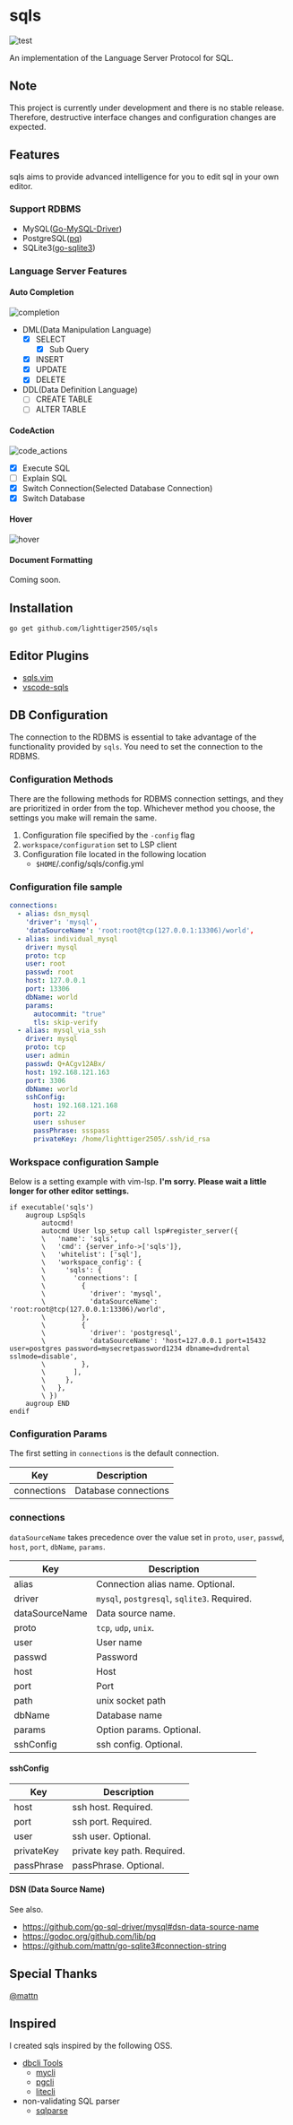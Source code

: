 # sqls

![test](https://github.com/lighttiger2505/sqls/workflows/test/badge.svg)

An implementation of the Language Server Protocol for SQL.

## Note

This project is currently under development and there is no stable release. Therefore, destructive interface changes and configuration changes are expected.

## Features

sqls aims to provide advanced intelligence for you to edit sql in your own editor.

### Support RDBMS

- MySQL([Go-MySQL-Driver](https://github.com/go-sql-driver/mysql))
- PostgreSQL([pq](https://github.com/lib/pq))
- SQLite3([go-sqlite3](https://github.com/mattn/go-sqlite3))

### Language Server Features

#### Auto Completion

![completion](./imgs/sqls-completion.gif)

- DML(Data Manipulation Language)
    - [x] SELECT
        - [x] Sub Query
    - [x] INSERT
    - [x] UPDATE
    - [x] DELETE
- DDL(Data Definition Language)
    - [ ] CREATE TABLE
    - [ ] ALTER TABLE

#### CodeAction

![code_actions](https://github.com/lighttiger2505/sqls.vim/blob/master/imgs/sqls_vim_demo.gif)

- [x] Execute SQL
- [ ] Explain SQL
- [x] Switch Connection(Selected Database Connection)
- [x] Switch Database

#### Hover

![hover](./imgs/sqls_hover.gif)

#### Document Formatting

Coming soon.

## Installation

```
go get github.com/lighttiger2505/sqls
```

## Editor Plugins

- [sqls.vim](https://github.com/lighttiger2505/sqls.vim)
- [vscode-sqls](https://github.com/lighttiger2505/vscode-sqls)

## DB Configuration

The connection to the RDBMS is essential to take advantage of the functionality provided by `sqls`.
You need to set the connection to the RDBMS.

### Configuration Methods

There are the following methods for RDBMS connection settings, and they are prioritized in order from the top.
Whichever method you choose, the settings you make will remain the same.

1. Configuration file specified by the `-config` flag
1. `workspace/configuration` set to LSP client
1. Configuration file located in the following location
    - `$HOME`/.config/sqls/config.yml

### Configuration file sample

```yaml
connections:
  - alias: dsn_mysql
    'driver': 'mysql',
    'dataSourceName': 'root:root@tcp(127.0.0.1:13306)/world',
  - alias: individual_mysql
    driver: mysql
    proto: tcp
    user: root
    passwd: root
    host: 127.0.0.1
    port: 13306
    dbName: world
    params:
      autocommit: "true"
      tls: skip-verify
  - alias: mysql_via_ssh
    driver: mysql
    proto: tcp
    user: admin
    passwd: Q+ACgv12ABx/
    host: 192.168.121.163
    port: 3306
    dbName: world
    sshConfig:
      host: 192.168.121.168
      port: 22
      user: sshuser
      passPhrase: ssspass
      privateKey: /home/lighttiger2505/.ssh/id_rsa
```

### Workspace configuration Sample

Below is a setting example with vim-lsp.
**I'm sorry. Please wait a little longer for other editor settings.**

```vim
if executable('sqls')
    augroup LspSqls
        autocmd!
        autocmd User lsp_setup call lsp#register_server({
        \   'name': 'sqls',
        \   'cmd': {server_info->['sqls']},
        \   'whitelist': ['sql'],
        \   'workspace_config': {
        \     'sqls': {
        \       'connections': [
        \         {
        \           'driver': 'mysql',
        \           'dataSourceName': 'root:root@tcp(127.0.0.1:13306)/world',
        \         },
        \         {
        \           'driver': 'postgresql',
        \           'dataSourceName': 'host=127.0.0.1 port=15432 user=postgres password=mysecretpassword1234 dbname=dvdrental sslmode=disable',
        \         },
        \       ],
        \     },
        \   },
        \ })
    augroup END
endif
```

### Configuration Params

The first setting in `connections` is the default connection.

| Key         | Description          |
|-------------|----------------------|
| connections | Database connections |

### connections

`dataSourceName` takes precedence over the value set in `proto`, `user`, `passwd`, `host`, `port`, `dbName`, `params`.

| Key            | Description                                 |
|----------------|---------------------------------------------|
| alias          | Connection alias name. Optional.            |
| driver         | `mysql`, `postgresql`, `sqlite3`. Required. |
| dataSourceName | Data source name.                           |
| proto          | `tcp`, `udp`, `unix`.                       |
| user           | User name                                   |
| passwd         | Password                                    |
| host           | Host                                        |
| port           | Port                                        |
| path           | unix socket path                            |
| dbName         | Database name                               |
| params         | Option params. Optional.                    |
| sshConfig      | ssh config. Optional.                       |

#### sshConfig

| Key        | Description                 |
|------------|-----------------------------|
| host       | ssh host. Required.         |
| port       | ssh port. Required.         |
| user       | ssh user. Optional.         |
| privateKey | private key path. Required. |
| passPhrase | passPhrase. Optional.       |

#### DSN (Data Source Name)

See also.

- https://github.com/go-sql-driver/mysql#dsn-data-source-name
- https://godoc.org/github.com/lib/pq
- https://github.com/mattn/go-sqlite3#connection-string

## Special Thanks

[@mattn](https://github.com/mattn)

## Inspired

I created sqls inspired by the following OSS.

- [dbcli Tools](https://github.com/dbcli)
    - [mycli](https://www.mycli.net/)
    - [pgcli](https://www.pgcli.com/)
    - [litecli](https://litecli.com/)
- non-validating SQL parser
    - [sqlparse](https://github.com/andialbrecht/sqlparse)
